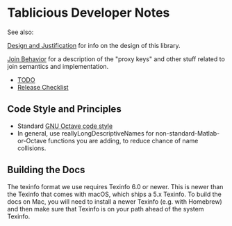 # Tablicious Developer Notes

See also:

[Design and Justification](Design-and-Justification.html) for info on
the design of this library.

[Join Behavior](Join-Behavior.html) for a description of the "proxy keys" and other stuff related to join semantics and implementation.

* [TODO](TODO.html)
* [Release Checklist](Release-Checklist.html)

## Code Style and Principles

* Standard [GNU Octave code style](https://wiki.octave.org/Octave_style_guide)
* In general, use reallyLongDescriptiveNames for non-standard-Matlab-or-Octave functions you are adding, to reduce chance of name collisions.

## Building the Docs

The texinfo format we use requires Texinfo 6.0 or newer. This is newer than the Texinfo that comes with macOS, which ships a 5.x Texinfo. To build the docs on Mac, you will need to install a newer Texinfo (e.g. with Homebrew) and then make sure that Texinfo is on your path ahead of the system Texinfo.

